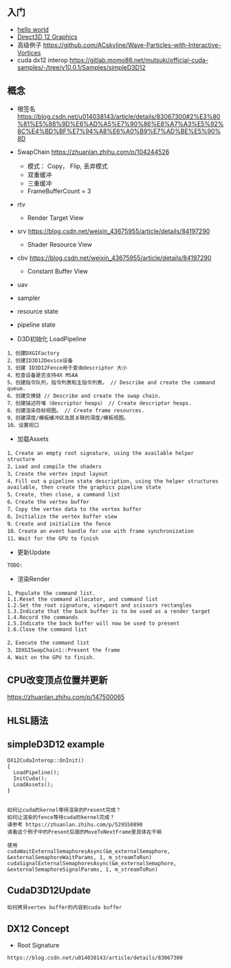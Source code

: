 ## 入门 
- [hello world](https://docs.microsoft.com/en-us/windows/win32/direct3d12/creating-a-basic-direct3d-12-component#update)
- [Direct3D 12 Graphics](https://docs.microsoft.com/en-us/windows/win32/direct3d12/direct3d-12-graphics)
- 高级例子 https://github.com/ACskyline/Wave-Particles-with-Interactive-Vortices
- cuda dx12 interop https://gitlab.momo86.net/mutsuki/official-cuda-samples/-/tree/v10.0.1/Samples/simpleD3D12

## 概念
- 根签名 https://blog.csdn.net/u014038143/article/details/83067300#2%E3%80%81%E5%88%9D%E6%AD%A5%E7%90%86%E8%A7%A3%E5%92%8C%E4%BD%BF%E7%94%A8%E6%A0%B9%E7%AD%BE%E5%90%8D
- SwapChain https://zhuanlan.zhihu.com/p/104244526
  - 模式： Copy， Flip, 丢弃模式
  - 双重缓冲
  - 三重缓冲
  - FrameBufferCount = 3
- rtv
  - Render Target View
- srv https://blog.csdn.net/weixin_43675955/article/details/84197290
  - Shader Resource View
- cbv https://blog.csdn.net/weixin_43675955/article/details/84197290
  - Constant Buffer View
- uav
- sampler

- resource state
- pipeline state

- D3D初始化 LoadPipeline
```
1、创建DXGIFactory
2、创建ID3D12Device设备
3、创建 ID3D12Fence用于查询descriptor 大小
4、检查设备是否支持4X MSAA
5、创建指令队列，指令列表和主指令列表。 // Describe and create the command queue.
6、创建交换链 // Describe and create the swap chain.
7、创建描述符堆（descriptor heaps） // Create descriptor heaps.
8、创建渲染目标视图。 // Create frame resources.
9、创建深度/模板缓冲区及其关联的深度/模板视图。
10、设置视口
```

- 加载Assets
```
1、Create an empty root signature, using the available helper structure
2、Load and compile the shaders
3、Create the vertex input layout
4、Fill out a pipeline state description, using the helper structures available, then create the graphics pipeline state
5、Create, then close, a command list
6、Create the vertex buffer
7、Copy the vertex data to the vertex buffer
8、Initialize the vertex buffer view
9、Create and initialize the fence
10、Create an event handle for use with frame synchronization
11、Wait for the GPU to finish
```

- 更新Update
```
TODO:
```

- 渲染Render
```
1、Populate the command list.
1.1.Reset the command allocator, and command list
1.2.Set the root signature, viewport and scissors rectangles
1.3.Indicate that the back buffer is to be used as a render target
1.4.Record the commands
1.5.Indicate the back buffer will now be used to present
1.6.Close the command list

2、Execute the command list
3、IDXGISwapChain1::Present the frame
4、Wait on the GPU to finish.

```

## CPU改变顶点位置并更新
https://zhuanlan.zhihu.com/p/147500065

## HLSL語法






## simpleD3D12 example
```
DX12CudaInterop::OnInit()
{
  LoadPipeline();
  InitCuda();
  LoadAssets();
}


```

```
如何让cuda的kernel等待渲染的Present完成？
如何让渲染的fence等待cuda的kernel完成？
请参考 https://zhuanlan.zhihu.com/p/529550890
请看这个例子中的Present后面的MoveToNextFrame里具体在干嘛

使用
cudaWaitExternalSemaphoresAsync(&m_externalSemaphore, &externalSemaphoreWaitParams, 1, m_streamToRun)
cudaSignalExternalSemaphoresAsync(&m_externalSemaphore, &externalSemaphoreSignalParams, 1, m_streamToRun)

```

## CudaD3D12Update
```
如何拷貝vertex buffer的内容到cuda buffer
```

## DX12 Concept
- Root Signature
```
https://blog.csdn.net/u014038143/article/details/83067300
```


